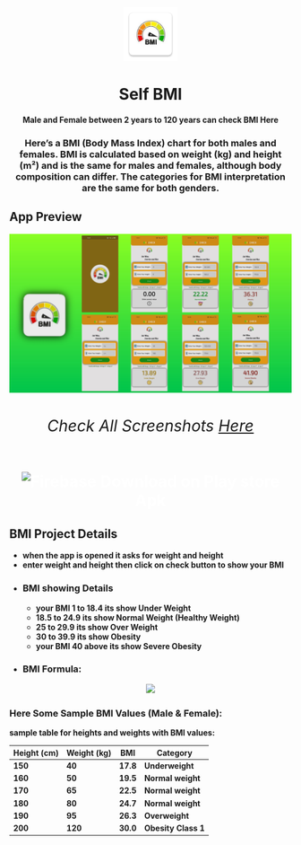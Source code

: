 <p align="center">
  <img src= "https://github.com/bharathnaik2k/BMI-Check_Flutter/blob/main/android/app/src/main/res/mipmap-xhdpi/ic_launcher.png"/>
</p>

<p align="center">
    <h1 align="center">Self BMI</h1>
    <h4 align="center">Male and Female between 2 years to 120 years can check BMI Here</h4>

<h3 align="center"> Here’s a BMI (Body Mass Index) chart for both males and females. BMI is calculated based on weight (kg) and height (m²) and is the same for males and females, although body composition can differ. The categories for BMI interpretation are the same for both genders.</h3>

</p>


## App Preview
<img src="https://github.com/bharathnaik2k/BMI-Check_Flutter/blob/main/preview.png"  />



<h1 align="center" style="border-bottom: none">
    <b>

###### Check All Screenshots [Here](https://github.com/bharathnaik2k/BMI-Check_Flutter/tree/main/screenshots) 

</h1>

<h1 align="center" style="border-bottom: none">
    <b style="color: white; font-weight: bold;">  
  <img 
    src="https://static.vecteezy.com/system/resources/previews/054/650/838/non_2x/google-playstore-logo-glossy-rounded-google-playstore-logo-free-png.png" 
    alt="Firebase" 
    width="25" 
  /> 
  Download on Play store
   <a href="https://play.google.com/store/apps/details?id=com.bnltd.bmi_app" style="color: white; font-weight: bold; text-decoration: none;">Apk</a>
    </b>
</h1>

## BMI Project Details
- when the app is opened it asks for weight and height
- enter weight and height then click on check button to show your BMI
- ### BMI showing Details
    - your BMI 1 to 18.4 its show Under Weight
    - 18.5 to 24.9 its show Normal Weight (Healthy Weight)
    - 25 to 29.9 its show Over Weight
    - 30 to 39.9 its show Obesity
    - your BMI 40 above its show Severe Obesity
- ### BMI Formula:
<p align="center">
  <img src= "https://mennohenselmans.com/wp-content/uploads/2022/06/bmi-formula.jpg"/>
</p>

### Here Some Sample BMI Values (Male & Female):
sample table for heights and weights with BMI values:

| Height (cm) | Weight (kg) | BMI  |Category        |
|-------------|-------------|------|-----------------|
| 150         | 40          | 17.8 | Underweight     |
| 160         | 50          | 19.5 | Normal weight   |
| 170         | 65          | 22.5 | Normal weight   |
| 180         | 80          | 24.7 | Normal weight   |
| 190         | 95          | 26.3 | Overweight      |
| 200         | 120         | 30.0 | Obesity Class 1 |
